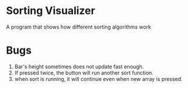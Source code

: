 # Sorting Visualizer

A program that shows how different sorting algorithms work

# Bugs

1) Bar's height sometimes does not update fast enough.
2) If pressed twice, the button will run another sort function.
3) when sort is running, it will continue even when new array is pressed.